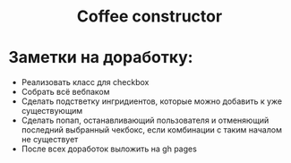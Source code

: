 <h1 align="center">Coffee constructor</h1>

# Заметки на доработку:
* Реализовать класс для checkbox
* Собрать всё вебпаком
* Сделать подстветку ингридиентов, которые можно добавить к уже существующим
* Сделать попап, останавливающий пользователя и отменяющий последний выбранный чекбокс, если комбинации с таким началом не существует
* После всех доработок выложить на gh pages
